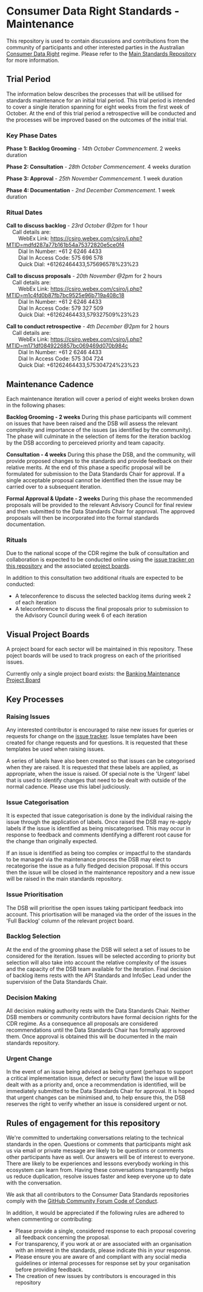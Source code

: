 # Consumer Data Right Standards - Maintenance

This repository is used to contain discussions and contributions from the community of participants and other interested parties in the Australian [Consumer Data Right](https://www.accc.gov.au/focus-areas/consumer-data-right "ACCC Consumer Data Right webpage") regime.  Please refer to the [Main Standards Repository](https://github.com/ConsumerDataStandardsAustralia/standards) for more information.

## Trial Period
The information below describes the processes that will be utilised for standards maintenance for an initial trial period.  This trial period is intended to cover a single iteration spanning for eight weeks from the first week of October.  At the end of this trial period a retrospective will be conducted and the processes will be improved based on the outcomes of the initial trial.

### Key Phase Dates

**Phase 1: 	Backlog Grooming** - *14th October Commencement*. 2 weeks duration

**Phase 2: 	Consultation** - *28th October Commencement*. 4 weeks duration

**Phase 3: 	Approval** - *25th November Commencement*. 1 week duration

**Phase 4: 	Documentation** - *2nd December Commencement*. 1 week duration

### Ritual Dates

**Call to discuss backlog** - *23rd October @2pm* for 1 hour<br/>
&nbsp;&nbsp;&nbsp;&nbsp;Call details are:<br/>
&nbsp;&nbsp;&nbsp;&nbsp;&nbsp;&nbsp;&nbsp;&nbsp;WebEx Link: https://csiro.webex.com/csiro/j.php?MTID=mdfd287a77b161b54a75372820e5ce0f4<br/>
&nbsp;&nbsp;&nbsp;&nbsp;&nbsp;&nbsp;&nbsp;&nbsp;Dial In Number: +61 2 6246 4433<br/>
&nbsp;&nbsp;&nbsp;&nbsp;&nbsp;&nbsp;&nbsp;&nbsp;Dial In Access Code: 575 696 578<br/>
&nbsp;&nbsp;&nbsp;&nbsp;&nbsp;&nbsp;&nbsp;&nbsp;Quick Dial: +61262464433,575696578%23%23<br/>

**Call to discuss proposals** - *20th November @2pm* for 2 hours<br/>
&nbsp;&nbsp;&nbsp;&nbsp;Call details are:<br/>
&nbsp;&nbsp;&nbsp;&nbsp;&nbsp;&nbsp;&nbsp;&nbsp;WebEx Link: https://csiro.webex.com/csiro/j.php?MTID=m1c4fd0b87fb7bc9525e96b719a408c18<br/>
&nbsp;&nbsp;&nbsp;&nbsp;&nbsp;&nbsp;&nbsp;&nbsp;Dial In Number: +61 2 6246 4433<br/>
&nbsp;&nbsp;&nbsp;&nbsp;&nbsp;&nbsp;&nbsp;&nbsp;Dial In Access Code: 579 327 509<br/>
&nbsp;&nbsp;&nbsp;&nbsp;&nbsp;&nbsp;&nbsp;&nbsp;Quick Dial: +61262464433,579327509%23%23<br/>

**Call to conduct retrospective** - *4th December @2pm* for 2 hours<br/>
&nbsp;&nbsp;&nbsp;&nbsp;Call details are:<br/>
&nbsp;&nbsp;&nbsp;&nbsp;&nbsp;&nbsp;&nbsp;&nbsp;WebEx Link: https://csiro.webex.com/csiro/j.php?MTID=m171df0849226857bc069469d070b984c<br/>
&nbsp;&nbsp;&nbsp;&nbsp;&nbsp;&nbsp;&nbsp;&nbsp;Dial In Number: +61 2 6246 4433<br/>
&nbsp;&nbsp;&nbsp;&nbsp;&nbsp;&nbsp;&nbsp;&nbsp;Dial In Access Code: 575 304 724<br/>
&nbsp;&nbsp;&nbsp;&nbsp;&nbsp;&nbsp;&nbsp;&nbsp;Quick Dial: +61262464433,575304724%23%23<br/>

## Maintenance Cadence
Each maintenance iteration will cover a period of eight weeks broken down in the following phases:

**Backlog Grooming - 2 weeks**
During this phase participants will comment on issues that have been raised and the DSB will assess the relevant complexity and importance of the issues (as identified by the community).  The phase will culminate in the selection of items for the iteration backlog by the DSB according to perceieved priority and team capacity.

**Consultation - 4 weeks**
During this phase the DSB, and the community, will provide proposed changes to the standards and provide feedback on their relative merits.  At the end of this phase a specific proposal will be formulated for submission to the Data Standards Chair for approval.  If a single acceptable proposal cannot be identified then the issue may be carried over to a subsequent iteration.

**Formal Approval & Update - 2 weeks**
During this phase the recommended proposals will be provided to the relevant Advisory Council for final review and then submitted to the Data Standards Chair for approval.  The approved proposals will then be incorporated into the formal standards documentation.

### Rituals
Due to the national scope of the CDR regime the bulk of consultation and collaboration is expected to be conducted online using the [issue tracker on this repository](https://github.com/ConsumerDataStandardsAustralia/standards-maintenance/issues) and the associated [project boards](https://github.com/ConsumerDataStandardsAustralia/standards-maintenance/projects).

In addition to this consultation two additional rituals are expected to be conducted:
* A teleconference to discuss the selected backlog items during week 2 of each iteration
* A teleconference to discuss the final proposals prior to submission to the Advisory Council during week 6 of each iteration

## Visual Project Boards

A project board for each sector will be maintained in this repository.  These poject boards will be used to track progress on each of the prioritised issues.

Currently only a single project board exists: the [Banking Maintenance Project Board](https://github.com/ConsumerDataStandardsAustralia/standards-maintenance/projects/1)

## Key Processes

### Raising Issues
Any interested contributor is encouraged to raise new issues for queries or requests for change on the [issue tracker](https://github.com/ConsumerDataStandardsAustralia/standards-maintenance/issues).  Issue templates have been created for change requests and for questions.  It is requested that these templates be used when raising issues.

A series of labels have also been created so that issues can be categorised when they are raised.  It is requested that these labels are applied, as appropriate, when the issue is raised.  Of special note is the 'Urgent' label that is used to identify changes that need to be dealt with outside of the normal cadence.  Please use this label judiciously.

### Issue Categorisation
It is expected that issue categorisation is done by the individual raising the issue through the application of labels.  Once raised the DSB may re-apply labels if the issue is identified as being miscategorised.  This may occur in response to feedback and comments identifying a different root cause for the change than originally expected.

If an issue is identified as being too complex or impactful to the standards to be managed via the maintenance process the DSB may elect to recategorise the issue as a fully fledged decision proposal.  If this occurs then the issue will be closed in the maintenance repository and a new issue will be raised in the main standards repository.

### Issue Prioritisation
The DSB will prioritise the open issues taking participant feedback into account.  This priortisation will be managed via the order of the issues in the 'Full Backlog' column of the relevant project board.

### Backlog Selection
At the end of the grooming phase the DSB will select a set of issues to be considered for the iteration.  Issues will be selected according to priority but selection will also take into account the relative complexity of the issues and the capacity of the DSB team available for the iteration.  Final decision of backlog items rests with the API Standards and InfoSec Lead under the supervision of the Data Standards Chair.

### Decision Making
All decision making authority rests with the Data Standards Chair.  Neither DSB members or community contributors have formal decision rights for the CDR regime.  As a consequence all proposals are considered recommendations until the Data Standards Chair has formally approved them.  Once approval is obtained this will be documented in the main standards repository.

### Urgent Change
In the event of an issue being advised as being urgent (perhaps to support a critical implementation issue, defect or security flaw) the issue will be dealt with as a priority and, once a recommendation is identified, will be immediately submitted to the Data Standards Chair for approval.  It is hoped that urgent changes can be minimised and, to help ensure this, the DSB reserves the right to verify whether an issue is considered urgent or not.

## Rules of engagement for this repository

We're committed to undertaking conversations relating to the technical standards in the open. Questions or comments that participants might ask us via email or private message are likely to be questions or comments other participants have as well. Our answers will be of interest to everyone. There are likely to be experiences and lessons everybody working in this ecosystem can learn from. Having these conversations transparently helps us reduce duplication, resolve issues faster and keep everyone up to date with the conversation.

We ask that all contributors to the Consumer Data Standards repositories comply with the [GitHub Community Forum Code of Conduct](https://help.github.com/articles/github-community-forum-code-of-conduct/).

In addition, it would be appreciated if the following rules are adhered to when commenting or contributing:
* Please provide a single, considered response to each proposal covering all feedback concerning the proposal.
* For transparency, if you work at or are associated with an organisation with an interest in the standards, please indicate this in your response.
* Please ensure you are aware of and compliant with any social media guidelines or internal processes for response set by your organisation before providing feedback.
* The creation of new issues by contributors is encouraged in this repository
